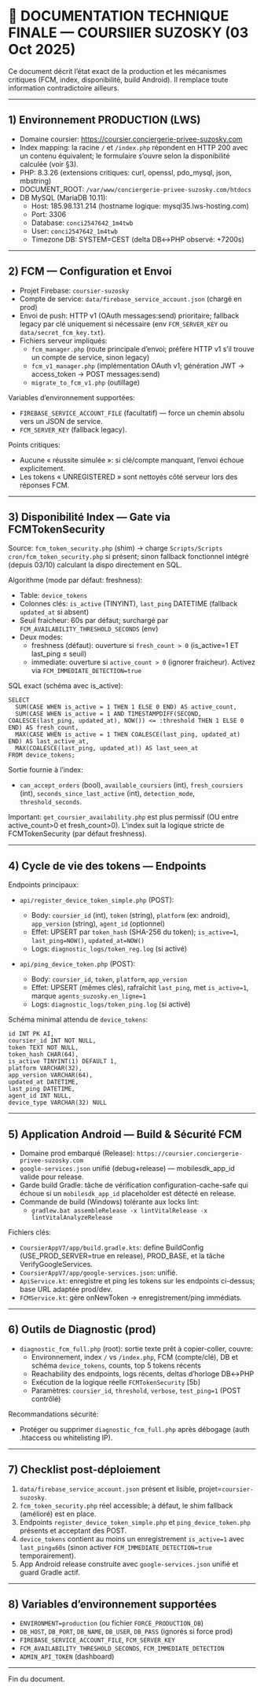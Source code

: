 # 📌 DOCUMENTATION TECHNIQUE FINALE — COURSIIER SUZOSKY (03 Oct 2025)

Ce document décrit l’état exact de la production et les mécanismes critiques (FCM, index, disponibilité, build Android). Il remplace toute information contradictoire ailleurs.

---

## 1) Environnement PRODUCTION (LWS)

- Domaine coursier: https://coursier.conciergerie-privee-suzosky.com
- Index mapping: la racine `/` et `/index.php` répondent en HTTP 200 avec un contenu équivalent; le formulaire s’ouvre selon la disponibilité calculée (voir §3).
- PHP: 8.3.26 (extensions critiques: curl, openssl, pdo_mysql, json, mbstring)
- DOCUMENT_ROOT: `/var/www/conciergerie-privee-suzosky.com/htdocs`
- DB MySQL (MariaDB 10.11):
  - Host: 185.98.131.214 (hostname logique: mysql35.lws-hosting.com)
  - Port: 3306
  - Database: `conci2547642_1m4twb`
  - User: `conci2547642_1m4twb`
  - Timezone DB: SYSTEM=CEST (delta DB↔PHP observé: +7200s)

---

## 2) FCM — Configuration et Envoi

- Projet Firebase: `coursier-suzosky`
- Compte de service: `data/firebase_service_account.json` (chargé en prod)
- Envoi de push: HTTP v1 (OAuth messages:send) prioritaire; fallback legacy par clé uniquement si nécessaire (env `FCM_SERVER_KEY` ou `data/secret_fcm_key.txt`).
- Fichiers serveur impliqués:
  - `fcm_manager.php` (route principale d’envoi; préfère HTTP v1 s’il trouve un compte de service, sinon legacy)
  - `fcm_v1_manager.php` (implémentation OAuth v1; génération JWT → access_token → POST messages:send)
  - `migrate_to_fcm_v1.php` (outillage)

Variables d’environnement supportées:
- `FIREBASE_SERVICE_ACCOUNT_FILE` (facultatif) — force un chemin absolu vers un JSON de service.
- `FCM_SERVER_KEY` (fallback legacy).

Points critiques:
- Aucune « réussite simulée »: si clé/compte manquant, l’envoi échoue explicitement.
- Les tokens « UNREGISTERED » sont nettoyés côté serveur lors des réponses FCM.

---

## 3) Disponibilité Index — Gate via FCMTokenSecurity

Source: `fcm_token_security.php` (shim) → charge `Scripts/Scripts cron/fcm_token_security.php` si présent; sinon fallback fonctionnel intégré (depuis 03/10) calculant la dispo directement en SQL.

Algorithme (mode par défaut: freshness):
- Table: `device_tokens`
- Colonnes clés: `is_active` (TINYINT), `last_ping` DATETIME (fallback `updated_at` si absent)
- Seuil fraicheur: 60s par défaut; surchargé par `FCM_AVAILABILITY_THRESHOLD_SECONDS` (env)
- Deux modes:
  - freshness (défaut): ouverture si `fresh_count > 0` (is_active=1 ET last_ping ≤ seuil)
  - immediate: ouverture si `active_count > 0` (ignorer fraicheur). Activez via `FCM_IMMEDIATE_DETECTION=true`

SQL exact (schéma avec is_active):
```
SELECT
  SUM(CASE WHEN is_active = 1 THEN 1 ELSE 0 END) AS active_count,
  SUM(CASE WHEN is_active = 1 AND TIMESTAMPDIFF(SECOND, COALESCE(last_ping, updated_at), NOW()) <= :threshold THEN 1 ELSE 0 END) AS fresh_count,
  MAX(CASE WHEN is_active = 1 THEN COALESCE(last_ping, updated_at) END) AS last_active_at,
  MAX(COALESCE(last_ping, updated_at)) AS last_seen_at
FROM device_tokens;
```

Sortie fournie à l’index:
- `can_accept_orders` (bool), `available_coursiers` (int), `fresh_coursiers` (int), `seconds_since_last_active` (int), `detection_mode`, `threshold_seconds`.

Important: `get_coursier_availability.php` est plus permissif (OU entre active_count>0 et fresh_count>0). L’index suit la logique stricte de FCMTokenSecurity (par défaut freshness).

---

## 4) Cycle de vie des tokens — Endpoints

Endpoints principaux:
- `api/register_device_token_simple.php` (POST):
  - Body: `coursier_id` (int), `token` (string), `platform` (ex: android), `app_version` (string), `agent_id` (optionnel)
  - Effet: UPSERT par `token_hash` (SHA-256 du token); `is_active=1`, `last_ping=NOW()`, `updated_at=NOW()`
  - Logs: `diagnostic_logs/token_reg.log` (si activé)

- `api/ping_device_token.php` (POST):
  - Body: `coursier_id`, `token`, `platform`, `app_version`
  - Effet: UPSERT (mêmes clés), rafraîchit `last_ping`, met `is_active=1`, marque `agents_suzosky.en_ligne=1`
  - Logs: `diagnostic_logs/token_ping.log` (si activé)

Schéma minimal attendu de `device_tokens`:
```
id INT PK AI,
coursier_id INT NOT NULL,
token TEXT NOT NULL,
token_hash CHAR(64),
is_active TINYINT(1) DEFAULT 1,
platform VARCHAR(32),
app_version VARCHAR(64),
updated_at DATETIME,
last_ping DATETIME,
agent_id INT NULL,
device_type VARCHAR(32) NULL
```

---

## 5) Application Android — Build & Sécurité FCM

- Domaine prod embarqué (Release): `https://coursier.conciergerie-privee-suzosky.com`
- `google-services.json` unifié (debug+release) — mobilesdk_app_id valide pour release.
- Garde build Gradle: tâche de vérification configuration-cache-safe qui échoue si un `mobilesdk_app_id` placeholder est détecté en release.
- Commande de build (Windows) tolérante aux locks lint:
  - `gradlew.bat assembleRelease -x lintVitalRelease -x lintVitalAnalyzeRelease`

Fichiers clés:
- `CoursierAppV7/app/build.gradle.kts`: define BuildConfig (USE_PROD_SERVER=true en release), PROD_BASE, et la tâche VerifyGoogleServices.
- `CoursierAppV7/app/google-services.json`: unifié.
- `ApiService.kt`: enregistre et ping les tokens sur les endpoints ci-dessus; base URL adaptée prod/dev.
- `FCMService.kt`: gère onNewToken → enregistrement/ping immédiats.

---

## 6) Outils de Diagnostic (prod)

- `diagnostic_fcm_full.php` (root): sortie texte prêt à copier-coller, couvre:
  - Environnement, index `/` vs `/index.php`, FCM (compte/clé), DB et schéma `device_tokens`, counts, top 5 tokens récents
  - Reachability des endpoints, logs récents, deltas d’horloge DB↔PHP
  - Exécution de la logique réelle `FCMTokenSecurity` [5b]
  - Paramètres: `coursier_id`, `threshold`, `verbose`, `test_ping=1` (POST contrôlé)

Recommandations sécurité:
- Protéger ou supprimer `diagnostic_fcm_full.php` après débogage (auth .htaccess ou whitelisting IP).

---

## 7) Checklist post-déploiement

1. `data/firebase_service_account.json` présent et lisible, projet=`coursier-suzosky`.
2. `fcm_token_security.php` réel accessible; à défaut, le shim fallback (amélioré) est en place.
3. Endpoints `register_device_token_simple.php` et `ping_device_token.php` présents et acceptant des POST.
4. `device_tokens` contient au moins un enregistrement `is_active=1` avec `last_ping≤60s` (sinon activer `FCM_IMMEDIATE_DETECTION=true` temporairement).
5. App Android release construite avec `google-services.json` unifié et guard Gradle actif.

---

## 8) Variables d’environnement supportées

- `ENVIRONMENT=production` (ou fichier `FORCE_PRODUCTION_DB`)
- `DB_HOST`, `DB_PORT`, `DB_NAME`, `DB_USER`, `DB_PASS` (ignorés si force prod)
- `FIREBASE_SERVICE_ACCOUNT_FILE`, `FCM_SERVER_KEY`
- `FCM_AVAILABILITY_THRESHOLD_SECONDS`, `FCM_IMMEDIATE_DETECTION`
- `ADMIN_API_TOKEN` (dashboard)

---

Fin du document.
